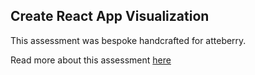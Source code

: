 ## Create React App Visualization

This assessment was bespoke handcrafted for atteberry.

Read more about this assessment [here](https://react.eogresources.com)
